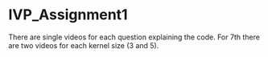 # IVP_Assignment1
There are single videos for each question explaining the code.
For 7th there are two videos for each kernel size (3 and 5).
